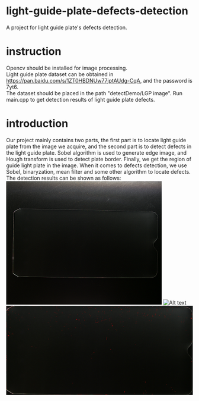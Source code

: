 # light-guide-plate-defects-detection
A project for light guide plate's defects detection.

# instruction
Opencv should be installed for image processing.<br>
Light guide plate dataset can be obtained in <https://pan.baidu.com/s/1ZT0HBDNUw77jptAUdg-CqA>, and the password is 7yt6.<br>
The dataset should be placed in the path "detectDemo/LGP image".
Run main.cpp to get detection results of light guide plate defects.

# introduction
Our project mainly contains two parts, the first part is to locate light guide plate from the image we acquire, and the second part is to detect defects in the light guide plate. Sobel algorithm is used to generate edge image, and Hough transform is used to detect plate border. Finally, we get the region of guide light plate in the image. When it comes to defects detection, we use Sobel, binaryzation, mean filter and some other algorithm to locate defects. The detection results can be shown as follows:<br>
![Alt text](https://github.com/348632874/light-guide-plate-defects-detection/blob/master/picture/LGP.bmp)
![Alt text](https://github.com/348632874/light-guide-plate-defects-detection/blob/master/picture/LGPRegion.jpg)
![Alt text](https://github.com/348632874/light-guide-plate-defects-detection/blob/master/picture/LGPDefectShow.jpg)
